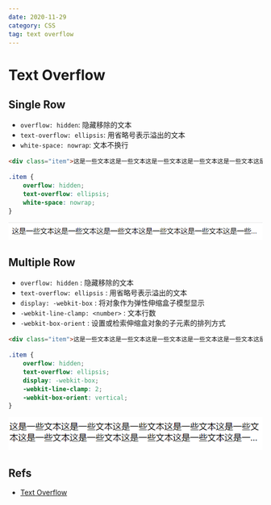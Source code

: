 ```yaml
---
date: 2020-11-29
category: CSS
tag: text overflow
---
```


# Text Overflow

## Single Row

- `overflow: hidden`: 隐藏移除的文本
- `text-overflow: ellipsis`: 用省略号表示溢出的文本
- `white-space: nowrap`: 文本不换行

```html
<div class="item">这是一些文本这是一些文本这是一些文本这是一些文本这是一些文本这是一些文本这是一些文本这是一些文本这是一些文本这是一些文本</div>
```

```css
.item {
	overflow: hidden;
	text-overflow: ellipsis;
	white-space: nowrap;
}
```

![single row](./images/single_row.png)

## Multiple Row

- `overflow: hidden` : 隐藏移除的文本
- `text-overflow: ellipsis` : 用省略号表示溢出的文本
- `display: -webkit-box` : 将对象作为弹性伸缩盒子模型显示
- `-webkit-line-clamp: <number>` : 文本行数
- `-webkit-box-orient` : 设置或检索伸缩盒对象的子元素的排列方式

```html
<div class="item">这是一些文本这是一些文本这是一些文本这是一些文本这是一些文本这是一些文本这是一些文本这是一些文本这是一些文本这是一些文本</div>
```

```css
.item {
	overflow: hidden;
	text-overflow: ellipsis;
	display: -webkit-box;
	-webkit-line-clamp: 2;
	-webkit-box-orient: vertical;
}
```

![multiple row](./images/multiple_row.png)

## Refs

- [Text Overflow](https://vue3js.cn/interview/css/single_multi_line.html)
